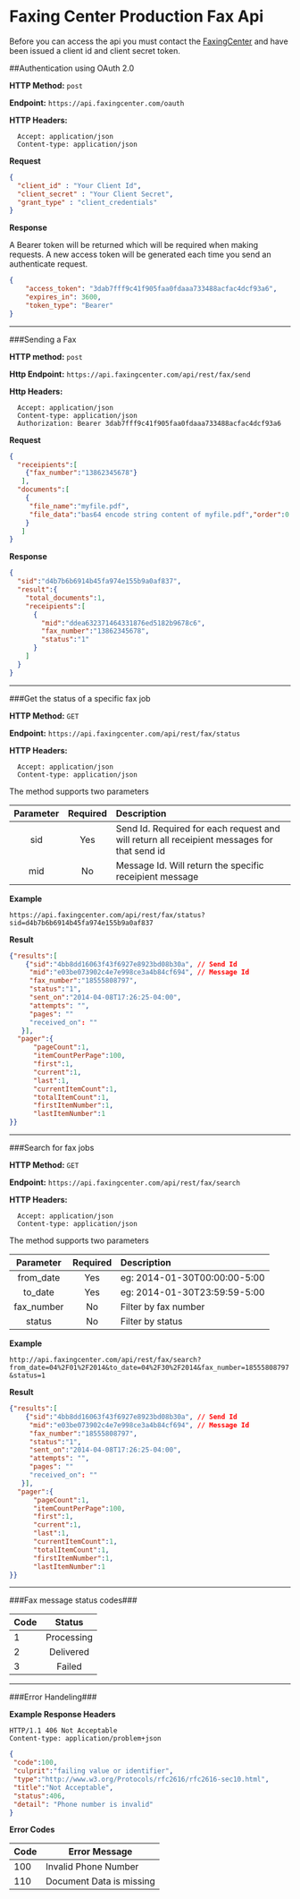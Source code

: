 Faxing Center Production Fax Api
========

Before you can access the api you must contact the [FaxingCenter](https://www.faxingcenter.com/contact-us) and have been issued a client id and client secret token. 


##Authentication using OAuth 2.0

**HTTP Method:** `post`

**Endpoint:** `https://api.faxingcenter.com/oauth`

**HTTP Headers:**
```
  Accept: application/json
  Content-type: application/json
``` 


**Request**

```json
{
  "client_id" : "Your Client Id",
  "client_secret" : "Your Client Secret",
  "grant_type" : "client_credentials"
}
```


**Response**

A Bearer token will be returned which will be required when making requests. A new access token will be generated each time you send an authenticate request.

```json
{
    "access_token": "3dab7fff9c41f905faa0fdaaa733488acfac4dcf93a6",
    "expires_in": 3600,
    "token_type": "Bearer"
}
```

---

###Sending a Fax

**HTTP method:** `post`

**Http Endpoint:** `https://api.faxingcenter.com/api/rest/fax/send`

**Http Headers:**
```
  Accept: application/json
  Content-type: application/json
  Authorization: Bearer 3dab7fff9c41f905faa0fdaaa733488acfac4dcf93a6
```


**Request**

```json
{
  "receipients":[
    {"fax_number":"13862345678"}
   ],
  "documents":[
    {
     "file_name":"myfile.pdf",
     "file_data":"bas64 encode string content of myfile.pdf","order":0
    }
   ]
}
```


**Response**

```json
{
  "sid":"d4b7b6b6914b45fa974e155b9a0af837",
  "result":{
    "total_documents":1,
    "receipients":[
      {
        "mid":"ddea632371464331876ed5182b9678c6",
        "fax_number":"13862345678",
        "status":"1"
      }
    ]
  }
}
```

---

###Get the status of a specific fax job 


**HTTP Method:** `GET`

**Endpoint:** `https://api.faxingcenter.com/api/rest/fax/status`

**HTTP Headers:**
```
  Accept: application/json
  Content-type: application/json
``` 
The method supports two parameters

| Parameter | Required | Description |
|:---:|:---:|:---|
| sid | Yes | Send Id. Required for each request and will return all receipient messages for that send id |
| mid | No | Message Id. Will return the specific receipient message |

**Example**

`https://api.faxingcenter.com/api/rest/fax/status?sid=d4b7b6b6914b45fa974e155b9a0af837`

**Result**

```json
{"results":[
	{"sid":"4bb8dd16063f43f6927e8923bd08b30a", // Send Id
     "mid":"e03be073902c4e7e998ce3a4b84cf694", // Message Id
     "fax_number":"18555808797",               
     "status":"1",
     "sent_on":"2014-04-08T17:26:25-04:00", 
     "attempts": "",
     "pages": ""
     "received_on": ""   
   }],
  "pager":{
	  "pageCount":1,
	  "itemCountPerPage":100,
	  "first":1,
	  "current":1,
	  "last":1,
	  "currentItemCount":1,
	  "totalItemCount":1,
	  "firstItemNumber":1,
	  "lastItemNumber":1
}}
```

---

###Search for fax jobs 


**HTTP Method:** `GET`

**Endpoint:** `https://api.faxingcenter.com/api/rest/fax/search`

**HTTP Headers:**
```
  Accept: application/json
  Content-type: application/json
``` 
The method supports two parameters

| Parameter | Required | Description |
|:---:|:---:|:---|
| from_date | Yes | eg: 2014-01-30T00:00:00-5:00 |
| to_date | Yes | eg: 2014-01-30T23:59:59-5:00 |
| fax_number | No | Filter by fax number |
| status | No | Filter by status |

**Example**

`http://api.faxingcenter.com/api/rest/fax/search?from_date=04%2F01%2F2014&to_date=04%2F30%2F2014&fax_number=18555808797&status=1`

**Result**

```json
{"results":[
	{"sid":"4bb8dd16063f43f6927e8923bd08b30a", // Send Id
     "mid":"e03be073902c4e7e998ce3a4b84cf694", // Message Id
     "fax_number":"18555808797",               
     "status":"1",
     "sent_on":"2014-04-08T17:26:25-04:00",
     "attempts": "",
     "pages": ""
     "received_on": ""
   }],
  "pager":{
	  "pageCount":1,
	  "itemCountPerPage":100,
	  "first":1,
	  "current":1,
	  "last":1,
	  "currentItemCount":1,
	  "totalItemCount":1,
	  "firstItemNumber":1,
	  "lastItemNumber":1
}}
```

---

###Fax message status codes###

| Code        | Status
| ------------- |:-------------:
| 1             | Processing 
| 2             | Delivered      
| 3             | Failed 

---

###Error Handeling###

**Example Response Headers**
```
HTTP/1.1 406 Not Acceptable
Content-type: application/problem+json
```

```json
{
 "code":100,
 "culprit":"failing value or identifier",
 "type":"http://www.w3.org/Protocols/rfc2616/rfc2616-sec10.html",
 "title":"Not Acceptable",
 "status":406,
 "detail": "Phone number is invalid"
}
```

**Error Codes**

| Code      | Error Message            |
|-----------|--------------------------|
|   100     | Invalid Phone Number     |
|   110     | Document Data is missing |
